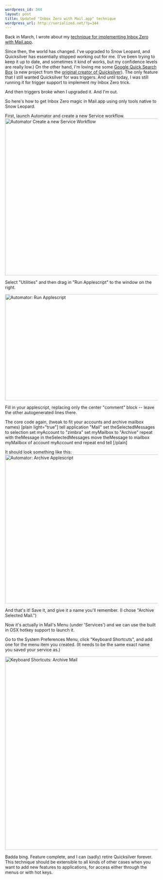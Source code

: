 ```yaml
--- 
wordpress_id: 344
layout: post
title: Updated "Inbox Zero with Mail.app" technique
wordpress_url: http://serialized.net/?p=344
---
```

Back in March, I wrote about my <a href="http://serialized.net/2009/03/my-approach-to-inbox-zero-with-mailapp/">technique for implementing Inbox Zero with Mail.app</a>.

Since then, the world has changed. I've upgraded to Snow Leopard, and Quicksilver has essentially stopped working out for me. (I've been trying to keep it up to date, and sometimes it kind of works, but my confidence levels are really low.) On the other hand, I'm loving me some <a href="http://code.google.com/p/qsb-mac/">Google Quick Search Box</a> (a new project from the <a href="http://www.cultofmac.com/quicksilver-is-sort-of-dead-long-live-google-quick-search-box/6986">original creator of Quicksilver</a>). The only feature that I still wanted Quicksilver for was triggers. And until today, I was still running it for trigger support to implement my Inbox Zero trick.

And then triggers broke when I upgraded it. And I'm out.

So here's how to get Inbox Zero magic in Mail.app using only tools native to Snow Leopard.

First, launch Automator and create a new Service workflow.
<img src="http://serialized.net/wp-content/uploads/2009/12/Automator_select_service.jpg" alt="Automator Create a new Service Workflow" title="Automator Create a new Service Workflow" width="556" height="517" class="aligncenter size-full wp-image-345" />

Select "Utilities" and then drag in "Run Applescript" to the window on the right.

<img src="http://serialized.net/wp-content/uploads/2009/12/automator-drag-run-applescript.jpg" alt="Automator: Run Applescript" title="Automator: Run Applescript" width="532" height="350" class="aligncenter size-full wp-image-346" />

Fill in your applescript, replacing only the center "comment" block -- leave the other autogenerated lines there.

The core code again, (tweak to fit your accounts and archive mailbox names)
[plain light="true"]
tell application &quot;Mail&quot;
	set theSelectedMessages to selection
	set myAccount to &quot;zimbra&quot;
	set myMailbox to &quot;Archive&quot;
	repeat with theMessage in theSelectedMessages
		move theMessage to mailbox myMailbox of account myAccount
	end repeat
end tell
[/plain]

It should look something like this:
<img src="http://serialized.net/wp-content/uploads/2009/12/automator_archive.jpg" alt="Automator: Archive Applescript" title="Automator: Archive Applescript" width="586" height="490" class="aligncenter size-full wp-image-349" />

And that's it! Save it, and give it a name you'll remember. (I chose "Archive Selected Mail.")

Now it's actually in Mail's Menu (under 'Services') and we can use the built in OSX hotkey support to launch it.

Go to the System Preferences Menu, click "Keyboard Shortcuts", and add one for the menu item you created. (It needs to be the same exact name you saved your service as.)

<img src="http://serialized.net/wp-content/uploads/2009/12/Keyboard-Shortcuts-Archive-Mail.jpg" alt="Keyboard Shortcuts: Archive Mail" title="Keyboard Shortcuts: Archive Mail" width="708" height="637" class="aligncenter size-full wp-image-350" />

Badda bing. Feature complete, and I can (sadly) retire Quicksilver forever. This technique should be extensible to all kinds of other cases when you want to add new features to applications, for access either through the menus or with hot keys.


